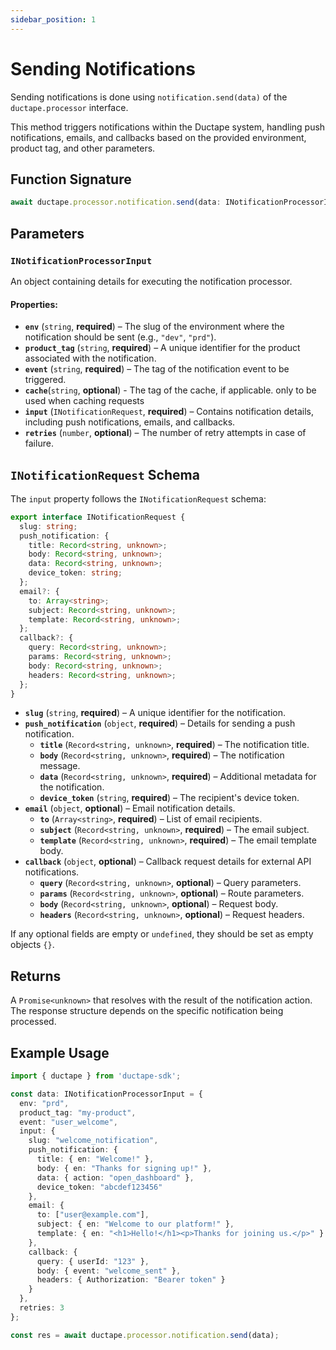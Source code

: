 ```yaml
---
sidebar_position: 1
---
```


# Sending Notifications  

Sending notifications is done using `notification.send(data)` of the `ductape.processor` interface.  

This method triggers notifications within the Ductape system, handling push notifications, emails, and callbacks based on the provided environment, product tag, and other parameters.  

## Function Signature  
```typescript
await ductape.processor.notification.send(data: INotificationProcessorInput)
```

## Parameters  

### `INotificationProcessorInput`  
An object containing details for executing the notification processor.  

#### Properties:  
- **`env`** (`string`, **required**) – The slug of the environment where the notification should be sent (e.g., `"dev"`, `"prd"`).  
- **`product_tag`** (`string`, **required**) – A unique identifier for the product associated with the notification.  
- **`event`** (`string`, **required**) – The tag of the notification event to be triggered.
- **`cache`**(`string`, **optional**) - The tag of the cache, if applicable. only to be used when caching requests
- **`input`** (`INotificationRequest`, **required**) – Contains notification details, including push notifications, emails, and callbacks.  
- **`retries`** (`number`, **optional**) – The number of retry attempts in case of failure.  

## `INotificationRequest` Schema  
The `input` property follows the `INotificationRequest` schema:  
```typescript
export interface INotificationRequest {
  slug: string;
  push_notification: {
    title: Record<string, unknown>;
    body: Record<string, unknown>;
    data: Record<string, unknown>;
    device_token: string;
  };
  email?: {
    to: Array<string>;
    subject: Record<string, unknown>;
    template: Record<string, unknown>;
  };
  callback?: {
    query: Record<string, unknown>;
    params: Record<string, unknown>;
    body: Record<string, unknown>;
    headers: Record<string, unknown>;
  };
}
```
- **`slug`** (`string`, **required**) – A unique identifier for the notification.  
- **`push_notification`** (`object`, **required**) – Details for sending a push notification.  
  - **`title`** (`Record<string, unknown>`, **required**) – The notification title.  
  - **`body`** (`Record<string, unknown>`, **required**) – The notification message.  
  - **`data`** (`Record<string, unknown>`, **required**) – Additional metadata for the notification.  
  - **`device_token`** (`string`, **required**) – The recipient's device token.  
- **`email`** (`object`, **optional**) – Email notification details.  
  - **`to`** (`Array<string>`, **required**) – List of email recipients.  
  - **`subject`** (`Record<string, unknown>`, **required**) – The email subject.  
  - **`template`** (`Record<string, unknown>`, **required**) – The email template body.  
- **`callback`** (`object`, **optional**) – Callback request details for external API notifications.  
  - **`query`** (`Record<string, unknown>`, **optional**) – Query parameters.  
  - **`params`** (`Record<string, unknown>`, **optional**) – Route parameters.  
  - **`body`** (`Record<string, unknown>`, **optional**) – Request body.  
  - **`headers`** (`Record<string, unknown>`, **optional**) – Request headers.  

If any optional fields are empty or `undefined`, they should be set as empty objects `{}`.  

## Returns  
A `Promise<unknown>` that resolves with the result of the notification action. The response structure depends on the specific notification being processed.  

## Example Usage  
```typescript
import { ductape } from 'ductape-sdk';

const data: INotificationProcessorInput = {
  env: "prd",
  product_tag: "my-product",
  event: "user_welcome",
  input: {
    slug: "welcome_notification",
    push_notification: {
      title: { en: "Welcome!" },
      body: { en: "Thanks for signing up!" },
      data: { action: "open_dashboard" },
      device_token: "abcdef123456"
    },
    email: {
      to: ["user@example.com"],
      subject: { en: "Welcome to our platform!" },
      template: { en: "<h1>Hello!</h1><p>Thanks for joining us.</p>" }
    },
    callback: {
      query: { userId: "123" },
      body: { event: "welcome_sent" },
      headers: { Authorization: "Bearer token" }
    }
  },
  retries: 3
};

const res = await ductape.processor.notification.send(data);
```